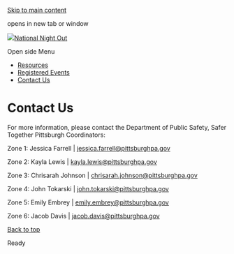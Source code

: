 [Skip to main content](https://www.pittsburghpa.gov/Safety/Public-Safety/National-Night-Out/Contact-Us#main-content)

opens in new tab or window

[![](https://www.pittsburghpa.gov/files/ocwebsite/b872ed26-da4d-4ca4-8f87-f7f8d5032723/2025-color-logo.png?w=175)National Night Out](https://www.pittsburghpa.gov/Safety/Public-Safety/National-Night-Out)

Open side Menu

- [Resources](https://www.pittsburghpa.gov/Safety/Public-Safety/National-Night-Out/Resources)
- [Registered Events](https://www.pittsburghpa.gov/Safety/Public-Safety/National-Night-Out/Registered-Events)
- [Contact Us](https://www.pittsburghpa.gov/Safety/Public-Safety/National-Night-Out/Contact-Us)

# Contact Us

For more information, please contact the Department of Public Safety, Safer Together Pittsburgh Coordinators:

Zone 1: Jessica Farrell \| [jessica.farrell@pittsburghpa.gov](mailto:jessica.farrell@pittsburghpa.gov)

Zone 2: Kayla Lewis \| [kayla.lewis@pittsburghpa.gov](mailto:kayla.lewis@pittsburghpa.gov)

Zone 3: Chrisarah Johnson \| [chrisarah.johnson@pittsburghpa.gov](mailto:chisarah.johnson@pittsburghp.gov)

Zone 4: John Tokarski \| [john.tokarski@pittsburghpa.gov](mailto:john.tokarski@pittsburghpa.gov)

Zone 5: Emily Embrey \| [emily.embrey@pittsburghpa.gov](mailto:emily.embrey@pittsburghpa.gov)

Zone 6: Jacob Davis \| [jacob.davis@pittsburghpa.gov](mailto:jacob.davis@pittsburghpa.gov)

[Back to top](https://www.pittsburghpa.gov/Safety/Public-Safety/National-Night-Out/Contact-Us#body-top)

Ready
